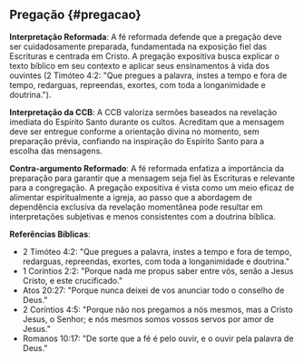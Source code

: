 ## Pregação {#pregacao}

**Interpretação Reformada**: A fé reformada defende que a pregação deve ser cuidadosamente preparada, fundamentada na exposição fiel das Escrituras e centrada em Cristo. A pregação expositiva busca explicar o texto bíblico em seu contexto e aplicar seus ensinamentos à vida dos ouvintes (2 Timóteo 4:2: "Que pregues a palavra, instes a tempo e fora de tempo, redarguas, repreendas, exortes, com toda a longanimidade e doutrina.").

**Interpretação da CCB**: A CCB valoriza sermões baseados na revelação imediata do Espírito Santo durante os cultos. Acreditam que a mensagem deve ser entregue conforme a orientação divina no momento, sem preparação prévia, confiando na inspiração do Espírito Santo para a escolha das mensagens.

**Contra-argumento Reformado**: A fé reformada enfatiza a importância da preparação para garantir que a mensagem seja fiel às Escrituras e relevante para a congregação. A pregação expositiva é vista como um meio eficaz de alimentar espiritualmente a igreja, ao passo que a abordagem de dependência exclusiva da revelação momentânea pode resultar em interpretações subjetivas e menos consistentes com a doutrina bíblica.

**Referências Bíblicas**:
- 2 Timóteo 4:2: "Que pregues a palavra, instes a tempo e fora de tempo, redarguas, repreendas, exortes, com toda a longanimidade e doutrina."
- 1 Coríntios 2:2: "Porque nada me propus saber entre vós, senão a Jesus Cristo, e este crucificado."
- Atos 20:27: "Porque nunca deixei de vos anunciar todo o conselho de Deus."
- 2 Coríntios 4:5: "Porque não nos pregamos a nós mesmos, mas a Cristo Jesus, o Senhor; e nós mesmos somos vossos servos por amor de Jesus."
- Romanos 10:17: "De sorte que a fé é pelo ouvir, e o ouvir pela palavra de Deus."